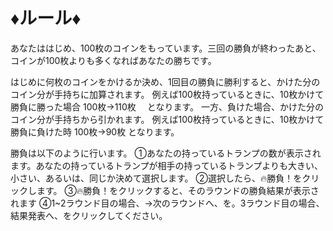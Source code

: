 # ♦ルール♦
あなたははじめ、100枚のコインをもっています。三回の勝負が終わったあと、コインが100枚よりも多くなればあなたの勝ちです。

はじめに何枚のコインをかけるか決め、1回目の勝負に勝利すると、かけた分のコイン分が手持ちに加算されます。
例えば100枚持っているときに、10枚かけて勝負に勝った場合
100枚→110枚　
となります。
一方、負けた場合、かけた分のコイン分が手持ちから引かれます。
例えば100枚持っているときに、10枚かけて勝負に負けた時
100枚→90枚
となります。

勝負は以下のように行います。
①あなたの持っているトランプの数が表示されます。あなたの持っているトランプが相手の持っているトランプよりも大きい、小さい、あるいは、同じか決めて選択します。
②選択したら、🔥勝負！をクリックします。
③🔥勝負！をクリックすると、そのラウンドの勝負結果が表示されます
④1~2ラウンド目の場合、→次のラウンドへ、を。3ラウンド目の場合、結果発表へ、をクリックしてください。




